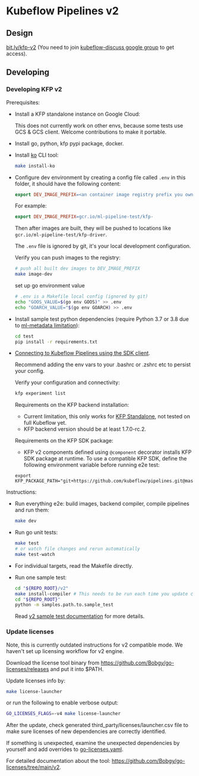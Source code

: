 # Kubeflow Pipelines v2

## Design

[bit.ly/kfp-v2](https://bit.ly/kfp-v2) (You need to join [kubeflow-discuss google group](https://groups.google.com/g/kubeflow-discuss) to get access).

## Developing

### Developing KFP v2

Prerequisites:

* Install a KFP standalone instance on Google Cloud:

    This does not currently work on other envs, because some tests use GCS & GCS client.
    Welcome contributions to make it portable.

* Install go, python, kfp pypi package, docker.

* Install [ko](https://github.com/google/ko) CLI tool:

    ```bash
    make install-ko
    ```

* Configure dev environment by creating a config file called `.env` in this folder,
it should have the following content:

  ```makefile
  export DEV_IMAGE_PREFIX=<an container image registry prefix you own>
  ```

  For example:

  ```makefile
  export DEV_IMAGE_PREFIX=gcr.io/ml-pipeline-test/kfp-
  ```

  Then after images are built, they will be pushed to locations like
  `gcr.io/ml-pipeline-test/kfp-driver`.

  The `.env` file is ignored by git, it's your local development configuration.

  Verify you can push images to the registry:

  ```bash
  # push all built dev images to DEV_IMAGE_PREFIX
  make image-dev
  ```

  set up go environment value

  ```bash
  # .env is a Makefile local config (ignored by git)
  echo "GOOS_VALUE=$(go env GOOS)" >> .env
  echo "GOARCH_VALUE="$(go env GOARCH) >> .env
  ```

* Install sample test python dependencies (require Python 3.7 or 3.8 due to [ml-metadata limitation](https://github.com/google/ml-metadata/issues/139)):

  ```bash
  cd test
  pip install -r requirements.txt
  ```

* [Connecting to Kubeflow Pipelines using the SDK client](https://www.kubeflow.org/docs/components/pipelines/sdk/connect-api/#configure-sdk-client-by-environment-variables).

  Recommend adding the env vars to your .bashrc or .zshrc etc to persist your config.

  Verify your configuration and connectivity:

  ```bash
  kfp experiment list
  ```

  Requirements on the KFP backend installation:

  * Current limitation, this only works for [KFP Standalone](https://www.kubeflow.org/docs/components/pipelines/installation/standalone-deployment/), not tested on full Kubeflow yet.
  * KFP backend version should be at least 1.7.0-rc.2.

  Requirements on the KFP SDK package:

  * KFP v2 components defined using `@component` decorator installs KFP SDK package at runtime.
  To use a compatible KFP SDK, define the following environment variable before running e2e test:

  ```
  export KFP_PACKAGE_PATH="git+https://github.com/kubeflow/pipelines.git@master#subdirectory=sdk/python"
  ```

Instructions:

* Run everything e2e: build images, backend compiler, compile pipelines and run them:

  ```bash
  make dev
  ```

* Run go unit tests:

  ```bash
  make test
  # or watch file changes and rerun automatically
  make test-watch
  ```

* For individual targets, read the Makefile directly.

* Run one sample test:

    ```bash
    cd "${REPO_ROOT}/v2"
    make install-compiler # This needs to be run each time you update compiler code.
    cd "${REPO_ROOT}"
    python -m samples.path.to.sample_test
    ```

    Read [v2 sample test documentation](./test/README.md) for more details.

### Update licenses

Note, this is currently outdated instructions for v2 compatible mode. We haven't set up licensing workflow for v2 engine.

Download the license tool binary from <https://github.com/Bobgy/go-licenses/releases> and put it into $PATH.

Update licenses info by:

```bash
make license-launcher
```

or run the following to enable verbose output:

```bash
GO_LICENSES_FLAGS=-v4 make license-launcher
```

After the update, check generated third_party/licenses/launcher.csv file to
make sure licenses of new dependencies are correctly identified.

If something is unexpected, examine the unexpected dependencies by yourself and add
overrides to [go-licenses.yaml](./go-licenses.yaml).

For detailed documentation about the tool: <https://github.com/Bobgy/go-licenses/tree/main/v2>.
